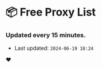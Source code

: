 # :package: Free Proxy List
### Updated every 15 minutes.

- Last updated: `2024-06-19 18:24`

:heart:
